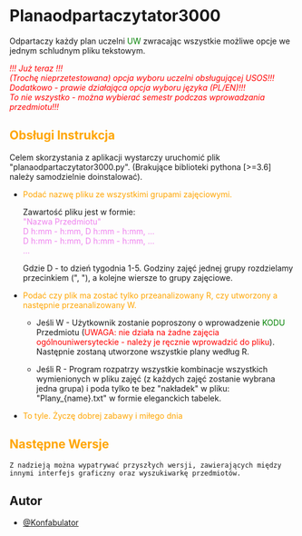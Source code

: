 
# Planaodpartaczytator3000

Odpartaczy każdy plan uczelni <span style="color:green;">UW</span> zwracając wszystkie możliwe opcje we jednym schludnym pliku tekstowym.
<!-- write with italic -->
<span style="color:red;font-style:italic;">
    !!! Już teraz !!!<br>
    (Trochę nieprzetestowana) opcja wyboru uczelni obsługującej USOS!!!<br>
    Dodatkowo - prawie działająca opcja wyboru języka (PL/EN)!!!<br>
    To nie wszystko - można wybierać semestr podczas wprowadzania przedmiotu!!!
</span>

## <span style="color:orange;"> Obsługi Instrukcja </span>
Celem skorzystania z aplikacji wystarczy uruchomić plik "planaodpartaczytator3000.py".
(Brakujące biblioteki pythona [>=3.6] należy samodzielnie doinstalować).

- <span style="color:orange;">Podać nazwę pliku ze wszystkimi grupami zajęciowymi. </span>

    Zawartość pliku jest w formie:\
    <span style="color:violet;">
    "Nazwa Przedmiotu"\
    D h:mm - h:mm, D h:mm - h:mm, ...\
    D h:mm - h:mm, D h:mm - h:mm, ...\
    ... 
    </span>

    Gdzie D - to dzień tygodnia 1-5. Godziny zajęć
    jednej grupy rozdzielamy przecinkiem (", "), 
    a kolejne wiersze to grupy zajęciowe.

    
- <span style="color:orange;"> Podać czy plik ma zostać tylko przeanalizowany R, czy utworzony a następnie przeanalizowany W. </span>

    - Jeśli W - Użytkownik zostanie poproszony o wprowadzenie <span style="color:green;">KODU</span> Przedmiotu 
(<span style="color:red;">UWAGA: nie działa na żadne zajęcia ogólnouniwersyteckie - 
    należy je ręcznie wprowadzić do pliku</span>).
    Następnie zostaną utworzone wszystkie plany według R.

    - Jeśli R - Program rozpatrzy wszystkie kombinacje wszystkich wymienionych w pliku zajęć
    (z każdych zajęć zostanie wybrana jedna grupa)
    i poda tylko te bez "nakładek" w pliku: "Plany_{name}.txt" w formie eleganckich tabelek.

- <span style="color:orange;">To tyle. Życzę dobrej zabawy i miłego dnia</span>

## <span style="color:orange;"> Następne Wersje </span>
    Z nadzieją można wypatrywać przyszłych wersji, zawierających między innymi interfejs graficzny oraz wyszukiwarkę przedmiotów.

## Autor

- [@Konfabulator](https://github.com/Konfabulator)


